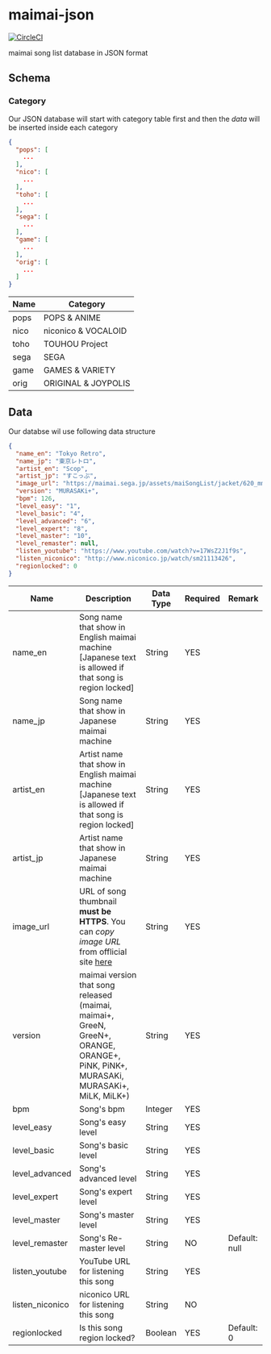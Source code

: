 maimai-json
===========

[![CircleCI](https://circleci.com/gh/rayriffy/maimai-json.svg?style=svg)](https://circleci.com/gh/rayriffy/maimai-json)

maimai song list database in JSON format

Schema
------

### Category

Our JSON database will start with category table first and then the *data* will be inserted inside each category

```json
{
  "pops": [
    ...
  ],
  "nico": [
    ...
  ],
  "toho": [
    ...
  ],
  "sega": [
    ...
  ],
  "game": [
    ...
  ],
  "orig": [
    ...
  ]
}
```

| Name   | Category            |
| ------ | ------------------- |
| pops   | POPS & ANIME        |
| nico   | niconico & VOCALOID |
| toho   | TOUHOU Project      |
| sega   | SEGA                |
| game   | GAMES & VARIETY     |
| orig   | ORIGINAL & JOYPOLIS |

## Data

Our databse wil use following data structure

```json
{
  "name_en": "Tokyo Retro",
  "name_jp": "東京レトロ",
  "artist_en": "Scop",
  "artist_jp": "すこっぷ",
  "image_url": "https://maimai.sega.jp/assets/maiSongList/jacket/620_mms_tokyo_retro.jpg",
  "version": "MURASAKi+",
  "bpm": 126,
  "level_easy": "1",
  "level_basic": "4",
  "level_advanced": "6",
  "level_expert": "8",
  "level_master": "10",
  "level_remaster": null,
  "listen_youtube": "https://www.youtube.com/watch?v=17WsZ2J1f9s",
  "listen_niconico": "http://www.niconico.jp/watch/sm21113426",
  "regionlocked": 0
}
```

| Name             | Description                                                                                                                        | Data Type   | Required    | Remark          |
| ---------------- | ---------------------------------------------------------------------------------------------------------------------------------- | ----------- | ----------- | --------------- |
| name_en          | Song name that show in English maimai machine [Japanese text is allowed if that song is region locked]                             | String      | YES         |                 |
| name_jp          | Song name that show in Japanese maimai machine                                                                                     | String      | YES         |                 |
| artist_en        | Artist name that show in English maimai machine [Japanese text is allowed if that song is region locked]                           | String      | YES         |                 |
| artist_jp        | Artist name that show in Japanese maimai machine                                                                                   | String      | YES         |                 |
| image_url        | URL of song thumbnail **must be HTTPS**. You can *copy image URL* from offlicial site [here](https://maimai.sega.jp/song/)         | String      | YES         |                 |
| version          | maimai version that song released (maimai, maimai+, GreeN, GreeN+, ORANGE, ORANGE+, PiNK, PiNK+, MURASAKi, MURASAKi+, MiLK, MiLK+) | String      | YES         |                 |
| bpm              | Song's bpm                                                                                                                         | Integer     | YES         |                 |
| level_easy       | Song's easy level                                                                                                                  | String      | YES         |                 |
| level_basic      | Song's basic level                                                                                                                 | String      | YES         |                 |
| level_advanced   | Song's advanced level                                                                                                              | String      | YES         |                 |
| level_expert     | Song's expert level                                                                                                                | String      | YES         |                 |
| level_master     | Song's master level                                                                                                                | String      | YES         |                 |
| level_remaster   | Song's Re-master level                                                                                                             | String      | NO          | Default: null   |
| listen_youtube   | YouTube URL for listening this song                                                                                                | String      | YES         |                 |
| listen_niconico  | niconico URL for listening this song                                                                                               | String      | NO          |                 |
| regionlocked     | Is this song region locked?                                                                                                        | Boolean     | YES         | Default: 0      |
